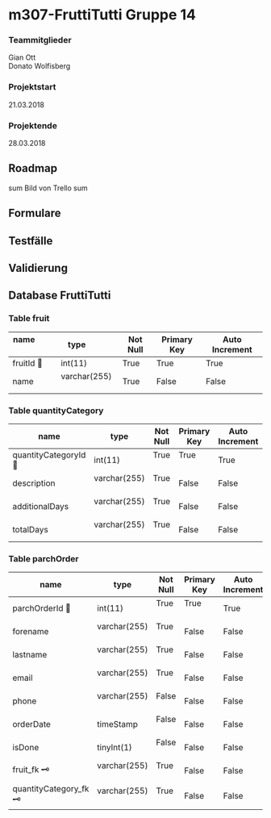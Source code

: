 
# m307-FruttiTutti Gruppe 14

### Teammitglieder
Gian Ott   
Donato Wolfisberg   

### Projektstart   
21.03.2018   
### Projektende    
28.03.2018   

## Roadmap
sum Bild von Trello sum    
   
## Formulare


## Testfälle
  
## Validierung
  
## Database FruttiTutti
### Table fruit
| name                   | type           | Not Null  | Primary Key   | Auto Increment  |
| ---------------------- |----------------| --------- | ------------- | --------------- |
| fruitId 🔑             | int(11)        | True      | True          | True            |
| name                   | varchar(255)   | True      | False         | False           |


### Table quantityCategory
| name                   | type           | Not Null  | Primary Key   | Auto Increment  |
| ---------------------- |----------------| --------- | ------------- | --------------- |
| quantityCategoryId 🔑  | int(11)        | True      | True          | True            |
| description            | varchar(255)   | True      | False         | False           |
| additionalDays         | varchar(255)   | True      | False         | False           |
| totalDays              | varchar(255)   | True      | False         | False           |

### Table parchOrder
| name                   | type           | Not Null  | Primary Key   | Auto Increment  |
| ---------------------- |----------------| --------- | ------------- | --------------- |
| parchOrderId 🔑        | int(11)        | True      | True          | True            |
| forename               | varchar(255)   | True      | False         | False           |
| lastname               | varchar(255)   | True      | False         | False           |
| email                  | varchar(255)   | True      | False         | False           |
| phone                  | varchar(255)   | False     | False         | False           |
| orderDate              | timeStamp      | False     | False         | False           |
| isDone                 | tinyInt(1)     | False     | False         | False           |
| fruit_fk 🗝            | varchar(255)   | True      | False         | False           |
| quantityCategory_fk 🗝 | varchar(255)   | True      | False         | False           |

